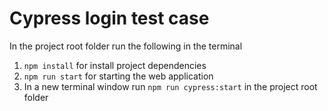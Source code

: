 # Cypress login test case

In the project root folder run the following in the terminal
1. `npm install` for install project dependencies
2. `npm run start` for starting the web application
3. In a new terminal window run `npm run cypress:start` in the project root folder
